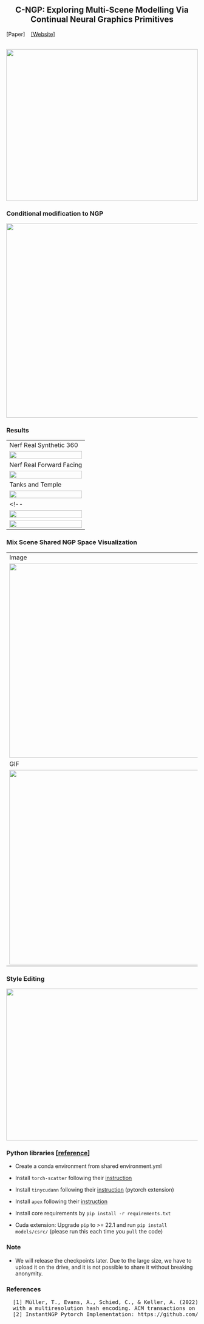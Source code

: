 <h2 style="text-align:center;"> C-NGP: Exploring Multi-Scene Modelling Via Continual Neural Graphics Primitives </h2> 
<p>[Paper] &nbsp;&nbsp; <a href="https://anonymous.4open.science/w/C-3-NeRF/">[Website]</a></p>

<br/>

<image src="results/c3ngp_teaser.png" width="100%" height="400px"/>

### Conditional modification to NGP

<image src="results/cclngp_architecture.png" width="512px">

### Results

||
|-----|
|Nerf Real Synthetic 360|
|<image src="results/nerf_synth.png" width="100%"/>|
|Nerf Real Forward Facing|
|<image src="results/nerf_real.png" width="100%"/>|
|Tanks and Temple|
|<image src="results/qual_tanksandtemple.png" width="100%"/>|
<!-- |Qualitative Comparision|
|<image src="results/qual_comparision.png" width="100%"/>|
|<image src="results/extra_comparision.png" width="100%"/>| -->

### Mix Scene Shared NGP Space Visualization
||
|-----|
|Image|
|<image src="results/mixscene.png" width="512px" height="512px"/>|
|GIF|
|<image src="./results/mixscene.gif" width="512px" height="512px"/>|

### Style Editing

<image src="results/multistylengp.png" width="668px" height="400px">

### Python libraries [[reference](https://github.com/kwea123/ngp_pl/tree/master#software)]
  * Create a conda environment from shared environment.yml
  * Install `torch-scatter` following their [instruction](https://github.com/rusty1s/pytorch_scatter#installation)
  * Install `tinycudann` following their [instruction](https://github.com/NVlabs/tiny-cuda-nn#pytorch-extension) (pytorch extension)
  * Install `apex` following their [instruction](https://github.com/NVIDIA/apex#linux)
  * Install core requirements by `pip install -r requirements.txt`

* Cuda extension: Upgrade `pip` to >= 22.1 and run `pip install models/csrc/` (please run this each time you `pull` the code)

### Note

* We will release the checkpoints later. Due to the large size, we have to upload it on the drive, and it is not possible to share it without breaking anonymity.

### References
<pre>
  [1] Müller, T., Evans, A., Schied, C., & Keller, A. (2022). Instant neural graphics primitives 
  with a multiresolution hash encoding. ACM transactions on graphics (TOG), 41(4), 1-15.
  [2] InstantNGP Pytorch Implementation: https://github.com/kwea123/ngp_pl]
</pre>
